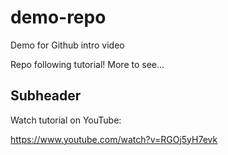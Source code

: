 # demo-repo
Demo for Github intro video

Repo following tutorial! More to see...

## Subheader

Watch tutorial on YouTube:

 https://www.youtube.com/watch?v=RGOj5yH7evk